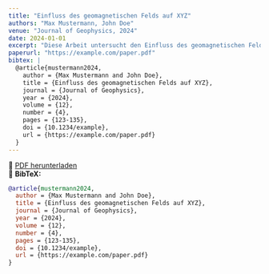 ```yaml
---
title: "Einfluss des geomagnetischen Felds auf XYZ"
authors: "Max Mustermann, John Doe"
venue: "Journal of Geophysics, 2024"
date: 2024-01-01
excerpt: "Diese Arbeit untersucht den Einfluss des geomagnetischen Felds auf XYZ."
paperurl: "https://example.com/paper.pdf"
bibtex: |
  @article{mustermann2024,
    author = {Max Mustermann and John Doe},
    title = {Einfluss des geomagnetischen Felds auf XYZ},
    journal = {Journal of Geophysics},
    year = {2024},
    volume = {12},
    number = {4},
    pages = {123-135},
    doi = {10.1234/example},
    url = {https://example.com/paper.pdf}
  }
---
```


📄 [PDF herunterladen](https://example.com/paper.pdf)  
📜 **BibTeX:**
```bibtex
@article{mustermann2024,
  author = {Max Mustermann and John Doe},
  title = {Einfluss des geomagnetischen Felds auf XYZ},
  journal = {Journal of Geophysics},
  year = {2024},
  volume = {12},
  number = {4},
  pages = {123-135},
  doi = {10.1234/example},
  url = {https://example.com/paper.pdf}
}
